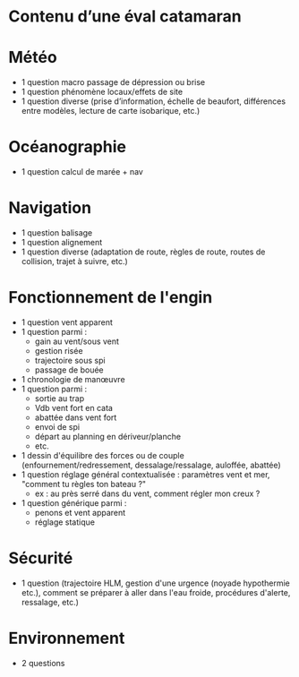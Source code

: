 # Contenu d’une éval catamaran

# Météo
* 1 question macro passage de dépression ou brise
* 1 question phénomène locaux/effets de site
* 1 question diverse (prise d’information, échelle de beaufort, différences entre modèles, lecture de carte isobarique, etc.)

# Océanographie
* 1 question calcul de marée + nav

# Navigation
* 1 question balisage
* 1 question alignement
* 1 question diverse (adaptation de route, règles de route, routes de collision, trajet à suivre, etc.)

# Fonctionnement de l'engin
* 1 question vent apparent
* 1 question parmi : 
  * gain au vent/sous vent
  * gestion risée
  * trajectoire sous spi
  * passage de bouée
* 1 chronologie de manœuvre
* 1 question parmi : 
  * sortie au trap
  * Vdb vent fort en cata
  * abattée dans vent fort
  * envoi de spi
  * départ au planning en dériveur/planche
  * etc.
* 1 dessin d'équilibre des forces ou de couple (enfournement/redressement, dessalage/ressalage, auloffée, abattée)
* 1 question réglage général contextualisée : paramètres vent et mer, "comment tu règles ton bateau ?"
  * ex : au près serré dans du vent, comment régler mon creux ?
* 1 question générique parmi : 
  * penons et vent apparent 
  * réglage statique 

# Sécurité
* 1 question (trajectoire HLM, gestion d'une urgence (noyade hypothermie etc.), comment se préparer à aller dans l'eau froide, procédures d'alerte, ressalage, etc.)

# Environnement
* 2 questions